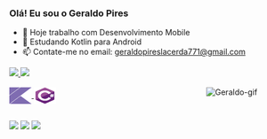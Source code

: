### Olá! Eu sou o Geraldo Pires

- 🔭 Hoje trabalho com Desenvolvimento Mobile
- 🌱 Estudando Kotlin para Android
- 📫 Contate-me no email: geraldopireslacerda771@gmail.com

<div>
<a href="https://beacons.page/filhodorelampago"> 
  <img height="180cm" src="https://github-readme-stats.vercel.app/api?username=geraldoneto771&show_icons=true&theme=dracula&include_all_commits=true&count_private=true"/>
  <img height="180cm" src="https://github-readme-stats.vercel.app/api/top-langs/?username=geraldoneto771&layout=compact&langs_count=16&theme=dracula"/>
</div>
  
<div style ="display: inline_block"><br>
  <img align="center" alt="Geraldo-Kotlin" height="30" width="40" src="https://raw.githubusercontent.com/devicons/devicon/master/icons/kotlin/kotlin-plain.svg">
  <img align="center" alt="Geraldo-Csharp" height="30" width="40" src="https://raw.githubusercontent.com/devicons/devicon/master/icons/csharp/csharp-original.svg">
  <img width="150cm" align="right" alt="Geraldo-gif" src="https://user-images.githubusercontent.com/57460037/128093953-3637f807-6a99-407f-8848-3ce8555830be.png">
</div>
  
##

<div>
  <a href="https://instagram.com/filhodorelampago" target="_blank"><img src="https://img.shields.io/badge/-Instagram-%23E4405F?style=for-the-badge&logo=instagram&logoColor=white" target="_blank"></a>
  <a href = "geraldopireslacerda771@gmail.com"><img src="https://img.shields.io/badge/-Gmail-%23333?style=for-the-badge&logo=gmail&logoColor=white" target="_blank"></a>
  <a href="https://www.linkedin.com/in/geraldo-pires-b0b8551ba/" target="_blank"><img src="https://img.shields.io/badge/-LinkedIn-%230077B5?style=for-the-badge&logo=linkedin&logoColor=white" target="_blank"></a>   
</div> 
